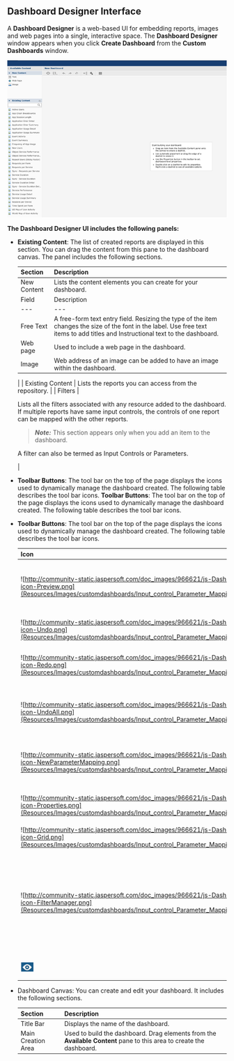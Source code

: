                              



Dashboard Designer Interface
----------------------------

A **Dashboard Designer** is a web-based UI for embedding reports, images and web pages into a single, interactive space. The **Dashboard Designer**  window appears when you click **Create Dashboard** from the **Custom Dashboards** window.

![](Resources/Images/customdashboards/Input_control_Parameter_Mapping_1.png)

**The Dashboard Designer UI includes the following panels:**

*   **Existing Content**: The list of created reports are displayed in this section. You can drag the content from this pane to the dashboard canvas. The panel includes the following sections.
    
    | Section | Description |
    | --- | --- |
    | New Content | Lists the content elements you can create for your dashboard.
    | Field | Description |
    | --- | --- |
    | Free Text | A free-form text entry field. Resizing the type of the item changes the size of the font in the label. Use free text items to add titles and Instructional text to the dashboard. |
    | Web page | Used to include a web page in the dashboard. |
    | Image | Web address of an image can be added to have an image within the dashboard. |
    
     |
    | Existing Content | Lists the reports you can access from the repository. |
    | Filters | 
    
    Lists all the filters associated with any resource added to the dashboard. If multiple reports have same input controls, the controls of one report can be mapped with the other reports.
    
    > **_Note:_** This section appears only when you add an item to the dashboard.  
      
    A filter can also be termed as Input Controls or Parameters.
    
     |
    

*   **Toolbar Buttons**: The tool bar on the top of the page displays the icons used to dynamically manage the dashboard created. The following table describes the tool bar icons. **Toolbar Buttons**: The tool bar on the top of the page displays the icons used to dynamically manage the dashboard created. The following table describes the tool bar icons.

*   **Toolbar Buttons**: The tool bar on the top of the page displays the icons used to dynamically manage the dashboard created. The following table describes the tool bar icons.
    
    | Icon | Name | Description |
    | --- | --- | --- |
    | ![http://community-static.jaspersoft.com/doc_images/966621/js-Dashboard-icon-Preview.png](Resources/Images/customdashboards/Input_control_Parameter_Mapping_2.png) | Preview | Click to display current dashboard as viewed by the end user. |
    | ![http://community-static.jaspersoft.com/doc_images/966621/js-Dashboard-icon-Undo.png](Resources/Images/customdashboards/Input_control_Parameter_Mapping_3.png) | Undo | Click to undo the most recent action. |
    | ![http://community-static.jaspersoft.com/doc_images/966621/js-Dashboard-icon-Redo.png](Resources/Images/customdashboards/Input_control_Parameter_Mapping_4.png) | Redo | Click to redo the most recent undone action. |
    | ![http://community-static.jaspersoft.com/doc_images/966621/js-Dashboard-icon-UndoAll.png](Resources/Images/customdashboards/Input_control_Parameter_Mapping_5.png) | Undo All | Click to revert the dashboard to the most recently saved state. |
    | ![http://community-static.jaspersoft.com/doc_images/966621/js-Dashboard-icon-NewParameterMapping.png](Resources/Images/customdashboards/Input_control_Parameter_Mapping_6.png) | Input Control Mapping | Click to open the Input control mapping dialog. |
    | ![http://community-static.jaspersoft.com/doc_images/966621/js-Dashboard-icon-Properties.png](Resources/Images/customdashboards/Input_control_Parameter_Mapping_7.png) | Dashboard Properties | Click to open the Dashboard Properties box. |
    | ![http://community-static.jaspersoft.com/doc_images/966621/js-Dashboard-icon-Grid.png](Resources/Images/customdashboards/Input_control_Parameter_Mapping_8.png) | Show/Hide Grid | Click to display or hide a grid. |
    | ![http://community-static.jaspersoft.com/doc_images/966621/js-Dashboard-icon-FilterManager.png](Resources/Images/customdashboards/Input_control_Parameter_Mapping_9.png) | Show/Hide Filter Dashlet Pop-up | Click to display or hide a filter pop-up window. The button appears only when you enable the filter dashlet pop-ups in Dashboard Properties. |
    | ![](Resources/Images/customdashboards/Close_Preview.png) | Close Preview | Click to close the preview. |
    

*   Dashboard Canvas: You can create and edit your dashboard. It includes the following sections.
    
    | Section | Description |
    | --- | --- |
    | Title Bar | Displays the name of the dashboard. |
    | Main Creation Area | Used to build the dashboard. Drag elements from the **Available Content** pane to this area to create the dashboard. |

